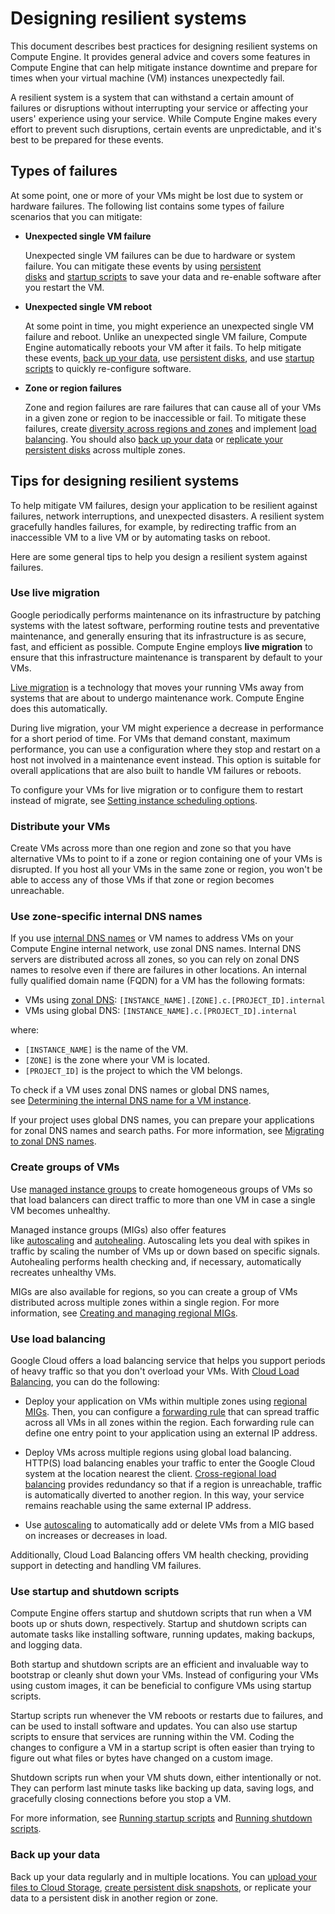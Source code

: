 # Designing resilient systems

This document describes best practices for designing resilient systems on Compute Engine. It provides general advice and covers some features in Compute Engine that can help mitigate instance downtime and prepare for times when your virtual machine (VM) instances unexpectedly fail.

A resilient system is a system that can withstand a certain amount of failures or disruptions without interrupting your service or affecting your users' experience using your service. While Compute Engine makes every effort to prevent such disruptions, certain events are unpredictable, and it's best to be prepared for these events.

## Types of failures

At some point, one or more of your VMs might be lost due to system or hardware failures. The following list contains some types of failure scenarios that you can mitigate:

- **Unexpected single VM failure**
    
    Unexpected single VM failures can be due to hardware or system failure. You can mitigate these events by using [persistent disks](https://cloud.google.com/compute/docs/disks/add-persistent-disk) and [startup scripts](https://cloud.google.com/compute/docs/tutorials/robustsystems#startup) to save your data and re-enable software after you restart the VM.
    
- **Unexpected single VM reboot**
    
    At some point in time, you might experience an unexpected single VM failure and reboot. Unlike an unexpected single VM failure, Compute Engine automatically reboots your VM after it fails. To help mitigate these events, [back up your data](https://cloud.google.com/compute/docs/tutorials/robustsystems#backup), use [persistent disks](https://cloud.google.com/compute/docs/disks/add-persistent-disk), and use [startup scripts](https://cloud.google.com/compute/docs/tutorials/robustsystems#startup) to quickly re-configure software.
    
- **Zone or region failures**
    
    Zone and region failures are rare failures that can cause all of your VMs in a given zone or region to be inaccessible or fail. To mitigate these failures, create [diversity across regions and zones](https://cloud.google.com/compute/docs/tutorials/robustsystems#distribute) and implement [load balancing](https://cloud.google.com/compute/docs/tutorials/robustsystems#loadbalancing). You should also [back up your data](https://cloud.google.com/compute/docs/tutorials/robustsystems#backup) or [replicate your persistent disks](https://cloud.google.com/compute/docs/disks#repds) across multiple zones.
    

## Tips for designing resilient systems

To help mitigate VM failures, design your application to be resilient against failures, network interruptions, and unexpected disasters. A resilient system gracefully handles failures, for example, by redirecting traffic from an inaccessible VM to a live VM or by automating tasks on reboot.

Here are some general tips to help you design a resilient system against failures.

### Use live migration

Google periodically performs maintenance on its infrastructure by patching systems with the latest software, performing routine tests and preventative maintenance, and generally ensuring that its infrastructure is as secure, fast, and efficient as possible. Compute Engine employs **live migration** to ensure that this infrastructure maintenance is transparent by default to your VMs.

[Live migration](https://cloud.google.com/compute/docs/instances/live-migration-process) is a technology that moves your running VMs away from systems that are about to undergo maintenance work. Compute Engine does this automatically.

During live migration, your VM might experience a decrease in performance for a short period of time. For VMs that demand constant, maximum performance, you can use a configuration where they stop and restart on a host not involved in a maintenance event instead. This option is suitable for overall applications that are also built to handle VM failures or reboots.

To configure your VMs for live migration or to configure them to restart instead of migrate, see [Setting instance scheduling options](https://cloud.google.com/compute/docs/instances/setting-instance-scheduling-options).

### Distribute your VMs

Create VMs across more than one region and zone so that you have alternative VMs to point to if a zone or region containing one of your VMs is disrupted. If you host all your VMs in the same zone or region, you won't be able to access any of those VMs if that zone or region becomes unreachable.

### Use zone-specific internal DNS names

If you use [internal DNS names](https://cloud.google.com/compute/docs/internal-dns) or VM names to address VMs on your Compute Engine internal network, use zonal DNS names. Internal DNS servers are distributed across all zones, so you can rely on zonal DNS names to resolve even if there are failures in other locations. An internal fully qualified domain name (FQDN) for a VM has the following formats:

- VMs using [zonal DNS](https://cloud.google.com/compute/docs/internal-dns#zonal-dns): `[INSTANCE_NAME].[ZONE].c.[PROJECT_ID].internal`
- VMs using global DNS: `[INSTANCE_NAME].c.[PROJECT_ID].internal`

where:

- `[INSTANCE_NAME]` is the name of the VM.
- `[ZONE]` is the zone where your VM is located.
- `[PROJECT_ID]` is the project to which the VM belongs.

To check if a VM uses zonal DNS names or global DNS names, see [Determining the internal DNS name for a VM instance](https://cloud.google.com/compute/docs/internal-dns#view_instance_dns_name).

If your project uses global DNS names, you can prepare your applications for zonal DNS names and search paths. For more information, see [Migrating to zonal DNS names](https://cloud.google.com/compute/docs/internal-dns#migrating-to-zonal).

### Create groups of VMs

Use [managed instance groups](https://cloud.google.com/compute/docs/instance-groups#managed_instance_groups) to create homogeneous groups of VMs so that load balancers can direct traffic to more than one VM in case a single VM becomes unhealthy.

Managed instance groups (MIGs) also offer features like [autoscaling](https://cloud.google.com/compute/docs/autoscaler) and [autohealing](https://cloud.google.com/compute/docs/instance-groups/autohealing-instances-in-migs). Autoscaling lets you deal with spikes in traffic by scaling the number of VMs up or down based on specific signals. Autohealing performs health checking and, if necessary, automatically recreates unhealthy VMs.

MIGs are also available for regions, so you can create a group of VMs distributed across multiple zones within a single region. For more information, see [Creating and managing regional MIGs](https://cloud.google.com/compute/docs/instance-groups/distributing-instances-with-regional-instance-groups).

### Use load balancing

Google Cloud offers a load balancing service that helps you support periods of heavy traffic so that you don't overload your VMs. With [Cloud Load Balancing](https://cloud.google.com/load-balancing/docs/load-balancing-overview), you can do the following:

- Deploy your application on VMs within multiple zones using [regional MIGs](https://cloud.google.com/compute/docs/instance-groups#types_of_managed_instance_groups). Then, you can configure a [forwarding rule](https://cloud.google.com/load-balancing/docs/forwarding-rule-concepts) that can spread traffic across all VMs in all zones within the region. Each forwarding rule can define one entry point to your application using an external IP address.
    
- Deploy VMs across multiple regions using global load balancing. HTTP(S) load balancing enables your traffic to enter the Google Cloud system at the location nearest the client. [Cross-regional load balancing](https://cloud.google.com/load-balancing/docs/https/cross-region-example) provides redundancy so that if a region is unreachable, traffic is automatically diverted to another region. In this way, your service remains reachable using the same external IP address.
    
- Use [autoscaling](https://cloud.google.com/compute/docs/autoscaler) to automatically add or delete VMs from a MIG based on increases or decreases in load.
    

Additionally, Cloud Load Balancing offers VM health checking, providing support in detecting and handling VM failures.

### Use startup and shutdown scripts

Compute Engine offers startup and shutdown scripts that run when a VM boots up or shuts down, respectively. Startup and shutdown scripts can automate tasks like installing software, running updates, making backups, and logging data.

Both startup and shutdown scripts are an efficient and invaluable way to bootstrap or cleanly shut down your VMs. Instead of configuring your VMs using custom images, it can be beneficial to configure VMs using startup scripts.

Startup scripts run whenever the VM reboots or restarts due to failures, and can be used to install software and updates. You can also use startup scripts to ensure that services are running within the VM. Coding the changes to configure a VM in a startup script is often easier than trying to figure out what files or bytes have changed on a custom image.

Shutdown scripts run when your VM shuts down, either intentionally or not. They can perform last minute tasks like backing up data, saving logs, and gracefully closing connections before you stop a VM.

For more information, see [Running startup scripts](https://cloud.google.com/compute/docs/instances/startup-scripts) and [Running shutdown scripts](https://cloud.google.com/compute/docs/shutdownscript).

### Back up your data

Back up your data regularly and in multiple locations. You can [upload your files to Cloud Storage](https://cloud.google.com/storage/docs/uploading-objects), [create persistent disk snapshots](https://cloud.google.com/compute/docs/disks/create-snapshots), or replicate your data to a persistent disk in another region or zone.